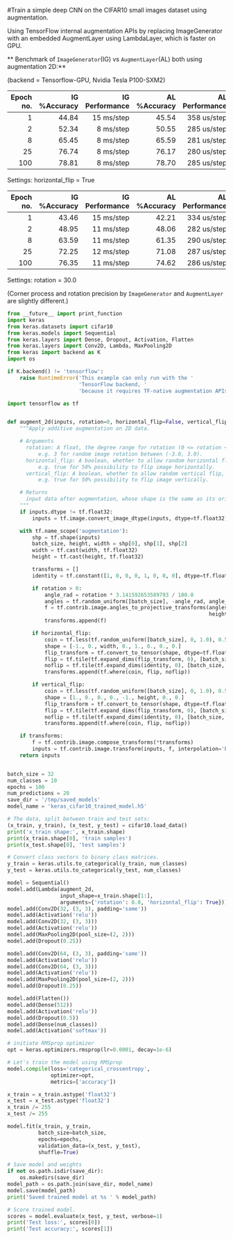 
#Train a simple deep CNN on the CIFAR10 small images dataset using augmentation.

Using TensorFlow internal augmentation APIs by replacing ImageGenerator with
an embedded AugmentLayer using LambdaLayer, which is faster on GPU.

** Benchmark of `ImageGenerator`(IG) vs `AugmentLayer`(AL) both using augmentation
2D:**

(backend = Tensorflow-GPU, Nvidia Tesla P100-SXM2)

Epoch no. | IG %Accuracy   | IG Performance | AL %Accuracy  | AL Performance
---------:|---------------:|---------------:|--------------:|--------------:
1         | 44.84          | 15 ms/step     | 45.54         | 358 us/step
2         | 52.34          |  8 ms/step     | 50.55         | 285 us/step
8         | 65.45          |  8 ms/step     | 65.59         | 281 us/step
25        | 76.74          |  8 ms/step     | 76.17         | 280 us/step
100       | 78.81          |  8 ms/step     | 78.70         | 285 us/step

Settings: horizontal_flip = True


Epoch no. | IG %Accuracy   | IG Performance | AL %Accuracy  | AL Performance
---------:|---------------:|---------------:|--------------:|--------------:
1         | 43.46          | 15 ms/step     | 42.21         | 334 us/step
2         | 48.95          | 11 ms/step     | 48.06         | 282 us/step
8         | 63.59          | 11 ms/step     | 61.35         | 290 us/step
25        | 72.25          | 12 ms/step     | 71.08         | 287 us/step
100       | 76.35          | 11 ms/step     | 74.62         | 286 us/step

Settings: rotation = 30.0


(Corner process and rotation precision by `ImageGenerator` and `AugmentLayer`
are slightly different.)


```python
from __future__ import print_function
import keras
from keras.datasets import cifar10
from keras.models import Sequential
from keras.layers import Dense, Dropout, Activation, Flatten
from keras.layers import Conv2D, Lambda, MaxPooling2D
from keras import backend as K
import os

if K.backend() != 'tensorflow':
    raise RuntimeError('This example can only run with the '
                       'TensorFlow backend, '
                       'because it requires TF-native augmentation APIs')

import tensorflow as tf


def augment_2d(inputs, rotation=0, horizontal_flip=False, vertical_flip=False):
    """Apply additive augmentation on 2D data.

    # Arguments
      rotation: A float, the degree range for rotation (0 <= rotation < 180),
          e.g. 3 for random image rotation between (-3.0, 3.0).
      horizontal_flip: A boolean, whether to allow random horizontal flip,
          e.g. true for 50% possibility to flip image horizontally.
      vertical_flip: A boolean, whether to allow random vertical flip,
          e.g. true for 50% possibility to flip image vertically.

    # Returns
      input data after augmentation, whose shape is the same as its original.
    """
    if inputs.dtype != tf.float32:
        inputs = tf.image.convert_image_dtype(inputs, dtype=tf.float32)

    with tf.name_scope('augmentation'):
        shp = tf.shape(inputs)
        batch_size, height, width = shp[0], shp[1], shp[2]
        width = tf.cast(width, tf.float32)
        height = tf.cast(height, tf.float32)

        transforms = []
        identity = tf.constant([1, 0, 0, 0, 1, 0, 0, 0], dtype=tf.float32)

        if rotation > 0:
            angle_rad = rotation * 3.141592653589793 / 180.0
            angles = tf.random_uniform([batch_size], -angle_rad, angle_rad)
            f = tf.contrib.image.angles_to_projective_transforms(angles,
                                                                 height, width)
            transforms.append(f)

        if horizontal_flip:
            coin = tf.less(tf.random_uniform([batch_size], 0, 1.0), 0.5)
            shape = [-1., 0., width, 0., 1., 0., 0., 0.]
            flip_transform = tf.convert_to_tensor(shape, dtype=tf.float32)
            flip = tf.tile(tf.expand_dims(flip_transform, 0), [batch_size, 1])
            noflip = tf.tile(tf.expand_dims(identity, 0), [batch_size, 1])
            transforms.append(tf.where(coin, flip, noflip))

        if vertical_flip:
            coin = tf.less(tf.random_uniform([batch_size], 0, 1.0), 0.5)
            shape = [1., 0., 0., 0., -1., height, 0., 0.]
            flip_transform = tf.convert_to_tensor(shape, dtype=tf.float32)
            flip = tf.tile(tf.expand_dims(flip_transform, 0), [batch_size, 1])
            noflip = tf.tile(tf.expand_dims(identity, 0), [batch_size, 1])
            transforms.append(tf.where(coin, flip, noflip))

    if transforms:
        f = tf.contrib.image.compose_transforms(*transforms)
        inputs = tf.contrib.image.transform(inputs, f, interpolation='BILINEAR')
    return inputs


batch_size = 32
num_classes = 10
epochs = 100
num_predictions = 20
save_dir = '/tmp/saved_models'
model_name = 'keras_cifar10_trained_model.h5'

# The data, split between train and test sets:
(x_train, y_train), (x_test, y_test) = cifar10.load_data()
print('x_train shape:', x_train.shape)
print(x_train.shape[0], 'train samples')
print(x_test.shape[0], 'test samples')

# Convert class vectors to binary class matrices.
y_train = keras.utils.to_categorical(y_train, num_classes)
y_test = keras.utils.to_categorical(y_test, num_classes)

model = Sequential()
model.add(Lambda(augment_2d,
                 input_shape=x_train.shape[1:],
                 arguments={'rotation': 8.0, 'horizontal_flip': True}))
model.add(Conv2D(32, (3, 3), padding='same'))
model.add(Activation('relu'))
model.add(Conv2D(32, (3, 3)))
model.add(Activation('relu'))
model.add(MaxPooling2D(pool_size=(2, 2)))
model.add(Dropout(0.25))

model.add(Conv2D(64, (3, 3), padding='same'))
model.add(Activation('relu'))
model.add(Conv2D(64, (3, 3)))
model.add(Activation('relu'))
model.add(MaxPooling2D(pool_size=(2, 2)))
model.add(Dropout(0.25))

model.add(Flatten())
model.add(Dense(512))
model.add(Activation('relu'))
model.add(Dropout(0.5))
model.add(Dense(num_classes))
model.add(Activation('softmax'))

# initiate RMSprop optimizer
opt = keras.optimizers.rmsprop(lr=0.0001, decay=1e-6)

# Let's train the model using RMSprop
model.compile(loss='categorical_crossentropy',
              optimizer=opt,
              metrics=['accuracy'])

x_train = x_train.astype('float32')
x_test = x_test.astype('float32')
x_train /= 255
x_test /= 255

model.fit(x_train, y_train,
          batch_size=batch_size,
          epochs=epochs,
          validation_data=(x_test, y_test),
          shuffle=True)

# Save model and weights
if not os.path.isdir(save_dir):
    os.makedirs(save_dir)
model_path = os.path.join(save_dir, model_name)
model.save(model_path)
print('Saved trained model at %s ' % model_path)

# Score trained model.
scores = model.evaluate(x_test, y_test, verbose=1)
print('Test loss:', scores[0])
print('Test accuracy:', scores[1])
```